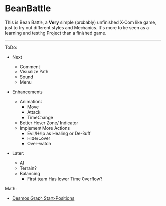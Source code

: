 # BeanBattle
 
This is Bean Battle, a **Very** simple (probably) unfinished X-Com like game, just to try out different styles and Mechanics. 
It's more to be seen as a learning and testing Project than a finished game.

---
ToDo:
- Next
  - Comment
  - Visualize Path
  - Sound
  - Menu

- Enhancements
  - Animations
    - Move
    - Attack
    - TimeChange
  - Better Hover Zone/ Indicator
  - Implement More Actions
    - Evil/Help as Healing or De-Buff
    - Hide/Cover
    - Over-watch

- Later:
  - AI
  - Terrain?
  - Balancing
    - First team Has lower Time Overflow?

Math:
- [Desmos Graph Start-Positions](https://www.desmos.com/calculator/lqxf4nhqil)

